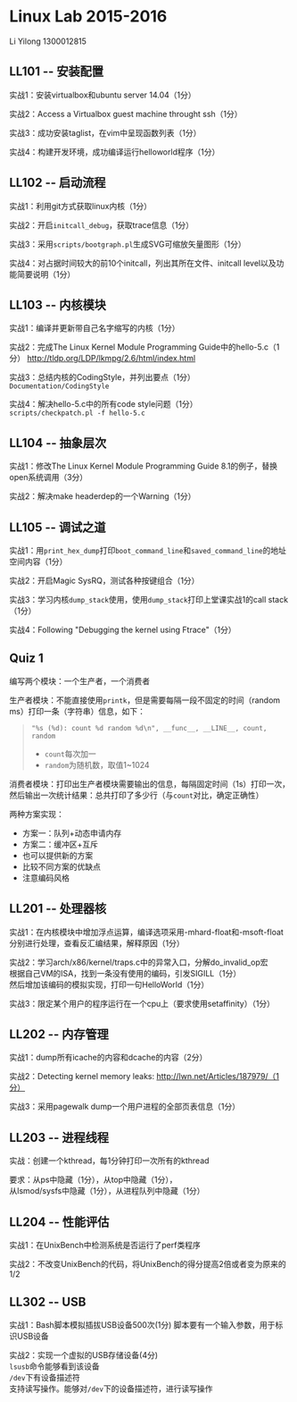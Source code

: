 Linux Lab 2015-2016
=====================

Li Yilong 1300012815


LL101 -- 安装配置
---------------------

实战1：安装virtualbox和ubuntu server 14.04（1分）

实战2：Access a Virtualbox guest machine throught ssh（1分）

实战3：成功安装taglist，在vim中呈现函数列表（1分）

实战4：构建开发环境，成功编译运行helloworld程序（1分）


LL102 -- 启动流程
---------------------

实战1：利用git方式获取linux内核（1分）

实战2：开启`initcall_debug`，获取trace信息（1分）

实战3：采用`scripts/bootgraph.pl`生成SVG可缩放矢量图形（1分）

实战4：对占据时间较大的前10个initcall，列出其所在文件、initcall level以及功能简要说明（1分）


LL103 -- 内核模块
---------------------

实战1：编译并更新带自己名字缩写的内核（1分）

实战2：完成The Linux Kernel Module Programming Guide中的hello-5.c（1分）
http://tldp.org/LDP/lkmpg/2.6/html/index.html

实战3：总结内核的CodingStyle，并列出要点（1分）<br />
``Documentation/CodingStyle``

实战4：解决hello-5.c中的所有code style问题（1分）<br />
``scripts/checkpatch.pl -f hello-5.c``


LL104 -- 抽象层次
------------------

实战1：修改The Linux Kernel Module Programming Guide 8.1的例子，替换open系统调用（3分）

实战2：解决make headerdep的一个Warning（1分）



LL105 -- 调试之道
------------------

实战1：用`print_hex_dump`打印`boot_command_line`和`saved_command_line`的地址空间内容（1分）

实战2：开启Magic SysRQ，测试各种按键组合（1分）

实战3：学习内核`dump_stack`使用，使用`dump_stack`打印上堂课实战1的call stack（1分）

实战4：Following "Debugging the kernel using Ftrace"（1分）



Quiz 1
-----------------

编写两个模块：一个生产者，一个消费者

生产者模块：不能直接使用`printk`，但是需要每隔一段不固定的时间（random
ms）打印一条（字符串）信息，如下：

> `"%s (%d): count %d random %d\n", __func__, __LINE__, count, random`
> - `count`每次加一
> - `random`为随机数，取值1~1024

消费者模块：打印出生产者模块需要输出的信息，每隔固定时间（1s）打印一次，然后输出一次统计结果：总共打印了多少行（与`count`对比，确定正确性）

两种方案实现：
- 方案一：队列+动态申请内存
- 方案二：缓冲区+互斥
- 也可以提供新的方案
- 比较不同方案的优缺点
- 注意编码风格


LL201 -- 处理器核
------------------

实战1：在内核模块中增加浮点运算，编译选项采用-mhard-float和-msoft-float分别进行处理，查看反汇编结果，解释原因（1分）

实战2：学习arch/x86/kernel/traps.c中的异常入口，分解do_invalid_op宏 <br>
       根据自己VM的ISA，找到一条没有使用的编码，引发SIGILL（1分） <br>
       然后增加该编码的模拟实现，打印一句HelloWorld（1分）
	   
实战3：限定某个用户的程序运行在一个cpu上（要求使用setaffinity）（1分）


LL202 -- 内存管理
------------------

实战1：dump所有icache的内容和dcache的内容（2分）

实战2：Detecting kernel memory leaks: http://lwn.net/Articles/187979/（1分）

实战3：采用pagewalk dump一个用户进程的全部页表信息（1分）


LL203 -- 进程线程
------------------

实战：创建一个kthread，每1分钟打印一次所有的kthread

要求：从ps中隐藏（1分），从top中隐藏（1分），<br>
      从lsmod/sysfs中隐藏（1分），从进程队列中隐藏（1分）


LL204 -- 性能评估
------------------

实战1：在UnixBench中检测系统是否运行了perf类程序

实战2：不改变UnixBench的代码，将UnixBench的得分提高2倍或者变为原来的1/2


LL302 -- USB
------------------

实战1：Bash脚本模拟插拔USB设备500次(1分)
       脚本要有一个输入参数，用于标识USB设备

实战2：实现一个虚拟的USB存储设备(4分)<br>
       `lsusb`命令能够看到该设备<br>
       `/dev`下有设备描述符<br>
       支持读写操作。能够对`/dev`下的设备描述符，进行读写操作

